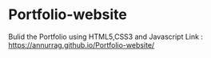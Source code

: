 # Portfolio-website
Bulid the Portfolio using HTML5,CSS3  and Javascript
Link : https://annurrag.github.io/Portfolio-website/
